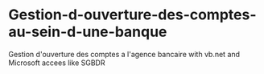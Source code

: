 # Gestion-d-ouverture-des-comptes-au-sein-d-une-banque
Gestion d'ouverture des comptes a l'agence bancaire with vb.net and Microsoft accees like SGBDR
